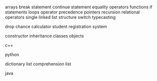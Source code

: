 arrays
break statement
continue statement
equality operators
functions
if statements
loops
operator precedence
pointers
recursion
relational operators
single linked list
structure
switch
typecasting

drop chance calculator
student registration system

constructor
inheritance
classes
objects

c++

python

dictionary
list comprehension
list

java

